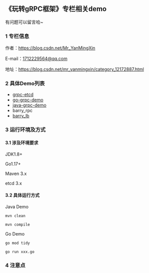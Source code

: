 ## 《玩转gRPC框架》专栏相关demo

有问题可以留言哈~

### 1 专栏信息

作者：https://blog.csdn.net/Mr_YanMingXin

E-mail：1712229564@qq.com

地址：https://blog.csdn.net/mr_yanmingxin/category_12172887.html

### 2 具体Demo列表

- [grpc-etcd](./grpc-etcd)
- [go-grpc-demo](./go-grpc-demo)
- [java-grpc-demo](./java-grpc-demo)
- barry_rpc
- [barry_lb](./barry_lb)

### 3 运行环境及方式

#### 3.1 涉及环境要求

JDK1.8+

Go1.17+

Maven 3.x

etcd 3.x

#### 3.2 具体运行方式

Java Demo

```shell
mvn clean 

mvn compile
```

Go Demo

```shell
go mod tidy 

go run xxx.go
```

### 4 注意点
